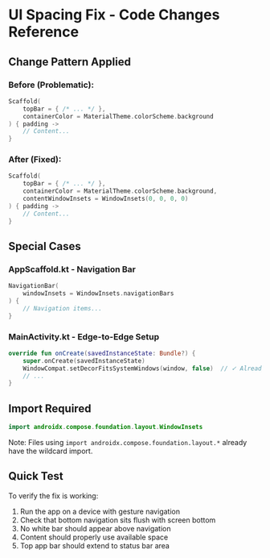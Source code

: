 # UI Spacing Fix - Code Changes Reference

## Change Pattern Applied

### Before (Problematic):
```kotlin
Scaffold(
    topBar = { /* ... */ },
    containerColor = MaterialTheme.colorScheme.background
) { padding ->
    // Content...
}
```

### After (Fixed):
```kotlin
Scaffold(
    topBar = { /* ... */ },
    containerColor = MaterialTheme.colorScheme.background,
    contentWindowInsets = WindowInsets(0, 0, 0, 0)
) { padding ->
    // Content...
}
```

## Special Cases

### AppScaffold.kt - Navigation Bar
```kotlin
NavigationBar(
    windowInsets = WindowInsets.navigationBars
) {
    // Navigation items...
}
```

### MainActivity.kt - Edge-to-Edge Setup
```kotlin
override fun onCreate(savedInstanceState: Bundle?) {
    super.onCreate(savedInstanceState)
    WindowCompat.setDecorFitsSystemWindows(window, false)  // ✓ Already configured
    // ...
}
```

## Import Required
```kotlin
import androidx.compose.foundation.layout.WindowInsets
```

Note: Files using `import androidx.compose.foundation.layout.*` already have the wildcard import.

## Quick Test
To verify the fix is working:
1. Run the app on a device with gesture navigation
2. Check that bottom navigation sits flush with screen bottom
3. No white bar should appear above navigation
4. Content should properly use available space
5. Top app bar should extend to status bar area

